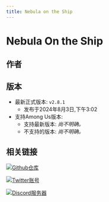 ```yaml
---
title: Nebula on the Ship
---
```

# Nebula On the Ship
## 作者

<div align="center">
<VPCard
  title="Dolly1016"
  desc="开发者"
  logo="/Image/Dolly1016.png"
  link="https://github.com/Dolly1016"
/>
</div>

## 版本
- 最新正式版本: `v2.8.1`
  - 发布于2024年8月3日,下午3:02
- 支持Among Us版本:
    - 支持最新版本: *尚不明确。*
    - 不支持的版本: *尚不明确。*

## 相关链接
[![Github仓库](https://badgen.net/badge/Github/Repository/github?icon=github)](https://github.com/Dolly1016/Nebula)

[![Twitter账号](https://badgen.net/badge/X/(Twitter)/1A9DEF?icon=twitter)](https://twitter.com/NebulaOnTheShip)

[![Discord服务器](https://badgen.net/badge/Discord/Server/5662F6?icon=discord)](https://discord.gg/kHNZD4pq9E)